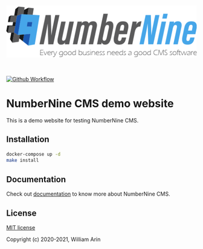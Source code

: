 ![NumberNine Logo](./assets/images/NumberNine512_slogan.png)

<br>

[![Github Workflow](https://github.com/numberninecms/demo/workflows/CI/badge.svg)](https://github.com/numberninecms/demo/actions)

# NumberNine CMS demo website

This is a demo website for testing NumberNine CMS.

## Installation

```bash
docker-compose up -d
make install
```

## Documentation

Check out [documentation](https://numberninecms.github.io/) to know more about NumberNine CMS.

## License
[MIT license](./LICENSE)

Copyright (c) 2020-2021, William Arin
